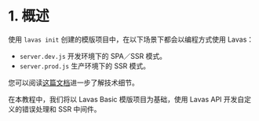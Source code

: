 # 1. 概述

使用 `lavas init` 创建的模版项目中，在以下场景下都会以编程方式使用 Lavas：
* `server.dev.js` 开发环境下的 SPA／SSR 模式。
* `server.prod.js` 生产环境下的 SSR 模式。

您可以阅读[这篇文档](/guide/v2/advanced/core-api)进一步了解技术细节。

在本教程中，我们将以 Lavas Basic 模版项目为基础，使用 Lavas API 开发自定义的错误处理和 SSR 中间件。
